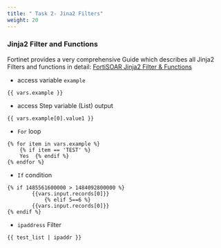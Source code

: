 ```yaml
---
title: " Task 2- Jina2 Filters"
weight: 20
---
```


### Jinja2 Filter and Functions

Fortinet provides a very comprehensive Guide which describes all Jinja2 Filters and functions in detail: [FortiSOAR Jinja2 Filter & Functions](https://docs.fortinet.com/document/fortisoar/7.4.1/playbooks-guide/767891/jinja-filters-and-functions#Jinja_Filters_and_Functions)

- access variable `example`

```shell
{{ vars.example }}
```

- access Step variable (List) output

```shell
{{ vars.example[0].value1 }}
```

- `For` loop

```shell
{% for item in vars.example %} 
	{% if item == 'TEST' %}
	Yes  {% endif %}
{% endfor %}
```

- `If` condition

```shell
{% if 1485561600000 > 1484092800000 %}
        {{vars.input.records[0]}} 
            {% elif 5==6 %}
        {{vars.input.records[0]}} 
{% endif %}
```

- `ipaddress` Filter

```shell
{{ test_list | ipaddr }}
```


